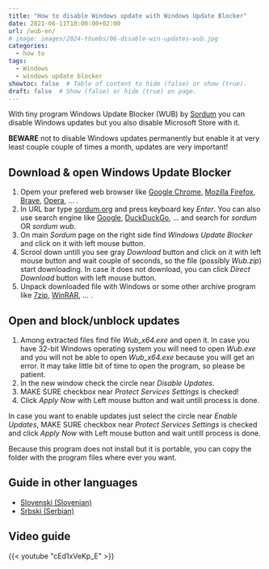 ```yaml
---
title: "How to disable Windows update with Windows Update Blocker"
date: 2021-06-11T18:00:00+02:00
url: /wub-en/
# image: images/2024-thumbs/06-disable-win-updates-wub.jpg
categories: 
  - how to
tags: 
  - Windows
  - windows update blocker
showtoc: false  # Table of content to hide (false) or show (true).
draft: false  # Show (false) or hide (true) on page.
---
```


With tiny program Windows Update Blocker (WUB) by [Sordum](https://www.sordum.org/ "Click/tap to visit website Sordum!") you can disable Windows updates but you also disable Microsoft Store with it. 

**BEWARE** not to disable Windows updates permanently but enable it at very least couple couple of times a month, updates are very important!

## Download & open Windows Update Blocker

1. Opem your prefered web browser like [Google Chrome](https://www.google.com/chrome/ "Click/tap to visit website Google Chrome!"), [Mozilla Firefox](https://www.mozilla.org/en-US/firefox/new/ "Click/tap to visit website Mozilla Firefox!"), [Brave](https://brave.com/ "Click/tap to visit website Brave!"), [Opera](https://www.opera.com/ "Click/tap to visit website Opera!"), ... .
2. In URL bar type [sordum.org](https://www.sordum.org "Click/tap to visit website Sordum!") and press keyboard key *Enter*. You can also use search engine like [Google](https://www.google.com/ "Click/tap to visit website Google!"), [DuckDuckGo](https://duckduckgo.com/ "Click/tap to visit website DuckDuckGo!"), ... and search for *sordum* OR *sordum wub*.
3. On main *Sordum* page on the right side find *Windows Update Blocker* and click on it with left mouse button.
4. Scrool down untill you see gray *Download* button and click on it with left mouse button and wait couple of seconds, so the file (possibly *Wub.zip*) start downloading. In case it does not download, you can click *Direct Download* button with left mouse button.
5. Unpack downloaded file with Windows or some other archive program like [7zip](https://www.7-zip.org/ "Click/tap to visit website 7zip!"), [WinRAR](https://www.win-rar.com/ "Click/tap to visit website WinRAR!"), ... .

## Open and block/unblock updates
1. Among extracted files find file *Wub_x64.exe* and open it. In case you have 32-bit Windows operating system you will need to open *Wub.exe* and you will not be able to open *Wub_x64.exe* because you will get an error. It may take little bit of time to open the program, so please be patient.
2. In the new window check the circle near *Disable Updates*.
3. MAKE SURE checkbox near *Protect Services Settings* is checked!
4. Click *Apply Now* with Left mouse button and wait untill process is done. 
 
In case you want to enable updates just select the circle near *Enable Updates*, MAKE SURE checkbox near *Protect Services Settings* is checked and click *Apply Now* with Left mouse button and wait untill process is done. 

Because this program does not install but it is portable, you can copy the folder with the program files where ever you want.

## Guide in other languages

- [Slovenski (Slovenian)](/wub-sl/ "Kliknite/tapnite da odprete! Click/tap to open!")
- [Srbski (Serbian)](/wub-sh/ "Kliknite/tapnite da otvorite! Click/tap to open!")

## Video guide

{{< youtube "cEd1xVeKp_E" >}}